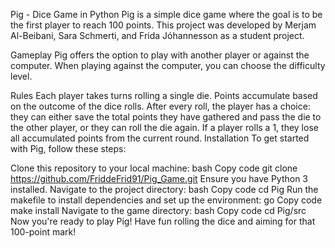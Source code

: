 Pig - Dice Game in Python
Pig is a simple dice game where the goal is to be the first player to reach 100 points. This project was developed by Merjam Al-Beibani, Sara Schmerti, and Frida Jóhannesson as a student project.

Gameplay
Pig offers the option to play with another player or against the computer. When playing against the computer, you can choose the difficulty level.

Rules
Each player takes turns rolling a single die.
Points accumulate based on the outcome of the dice rolls.
After every roll, the player has a choice: they can either save the total points they have gathered and pass the die to the other player, or they can roll the die again.
If a player rolls a 1, they lose all accumulated points from the current round.
Installation
To get started with Pig, follow these steps:

Clone this repository to your local machine:
bash
Copy code
git clone https://github.com/FriddeFrid91/Pig_Game.git
Ensure you have Python 3 installed.
Navigate to the project directory:
bash
Copy code
cd Pig
Run the makefile to install dependencies and set up the environment:
go
Copy code
make install
Navigate to the game directory:
bash
Copy code
cd Pig/src
Now you're ready to play Pig! Have fun rolling the dice and aiming for that 100-point mark!
